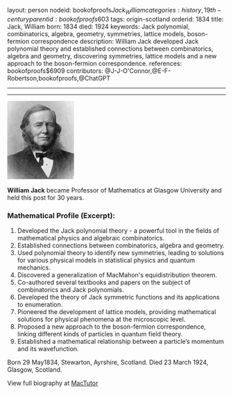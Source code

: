 layout: person
nodeid: bookofproofs$Jack_William
categories: history,19th-century
parentid: bookofproofs$603
tags: origin-scotland
orderid: 1834
title: Jack, William
born: 1834
died: 1924
keywords: Jack polynomial, combinatorics, algebra, geometry, symmetries, lattice models, boson-fermion correspondence
description: William Jack developed Jack polynomial theory and established connections between combinatorics, algebra and geometry, discovering symmetries, lattice models and a new approach to the boson-fermion correspondence.
references: bookofproofs$6909
contributors: @J-J-O'Connor,@E-F-Robertson,bookofproofs,@ChatGPT

---



---

![Jack_William.jpg](https://github.com/bookofproofs/bookofproofs.github.io/blob/main/_sources/_assets/images/portraits/Jack_William.jpg?raw=true)

**William Jack** became Professor of Mathematics at Glasgow University and held this post for 30 years.

### Mathematical Profile (Excerpt):
1. Developed the Jack polynomial theory - a powerful tool in the fields of mathematical physics and algebraic combinatorics. 
2. Established connections between combinatorics, algebra and geometry. 
3. Used polynomial theory to identify new symmetries, leading to solutions for various physical models in statistical physics and quantum mechanics.
4. Discovered a generalization of MacMahon's equidistribution theorem.
5. Co-authored several textbooks and papers on the subject of combinatorics and Jack polynomials.
6. Developed the theory of Jack symmetric functions and its applications to enumeration.
7. Pioneered the development of lattice models, providing mathematical solutions for physical phenomena at the microscopic level. 
8. Proposed a new approach to the boson-fermion correspondence, linking different kinds of particles in quantum field theory. 
9. Established a mathematical relationship between a particle’s momentum and its wavefunction.

Born 29 May1834, Stewarton, Ayrshire, Scotland. Died 23 March 1924, Glasgow, Scotland.

View full biography at [MacTutor](https://mathshistory.st-andrews.ac.uk/Biographies/Jack_William/)
